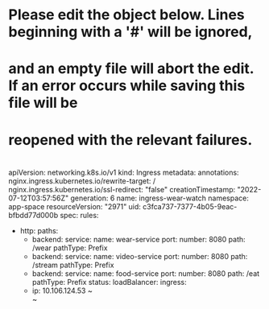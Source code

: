 # Please edit the object below. Lines beginning with a '#' will be ignored,
# and an empty file will abort the edit. If an error occurs while saving this file will be
# reopened with the relevant failures.
#
apiVersion: networking.k8s.io/v1
kind: Ingress
metadata:
  annotations:
    nginx.ingress.kubernetes.io/rewrite-target: /
    nginx.ingress.kubernetes.io/ssl-redirect: "false"
  creationTimestamp: "2022-07-12T03:57:56Z"
  generation: 6
  name: ingress-wear-watch
  namespace: app-space
  resourceVersion: "2971"
  uid: c3fca737-7377-4b05-9eac-bfbdd77d000b
spec:
  rules:
  - http:
      paths:
      - backend:
          service:
            name: wear-service
            port:
              number: 8080
        path: /wear
        pathType: Prefix
      - backend:
          service:
            name: video-service
            port:
              number: 8080
        path: /stream
        pathType: Prefix
      - backend:
          service:
            name: food-service
            port:
              number: 8080
        path: /eat
        pathType: Prefix
status:
  loadBalancer:
    ingress:
    - ip: 10.106.124.53
~                                                                                                                                                                                                                                                           
~                                                           